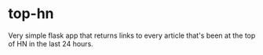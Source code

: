 # top-hn
Very simple flask app that returns links to every article that's been at the top of HN in the last 24 hours.
